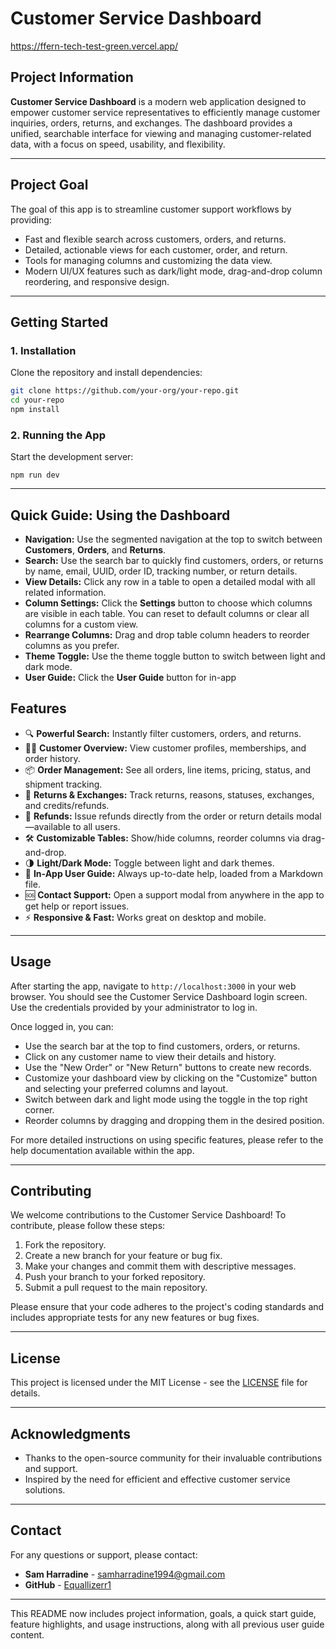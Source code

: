 # Customer Service Dashboard
https://ffern-tech-test-green.vercel.app/

## Project Information

**Customer Service Dashboard** is a modern web application designed to empower customer service representatives to efficiently manage customer inquiries, orders, returns, and exchanges. The dashboard provides a unified, searchable interface for viewing and managing customer-related data, with a focus on speed, usability, and flexibility.

---

## Project Goal

The goal of this app is to streamline customer support workflows by providing:

- Fast and flexible search across customers, orders, and returns.
- Detailed, actionable views for each customer, order, and return.
- Tools for managing columns and customizing the data view.
- Modern UI/UX features such as dark/light mode, drag-and-drop column reordering, and responsive design.

---

## Getting Started

### 1. Installation

Clone the repository and install dependencies:

```sh
git clone https://github.com/your-org/your-repo.git
cd your-repo
npm install
```

### 2. Running the App

Start the development server:

```
npm run dev
```

---

## Quick Guide: Using the Dashboard

- **Navigation:** Use the segmented navigation at the top to switch between **Customers**, **Orders**, and **Returns**.
- **Search:** Use the search bar to quickly find customers, orders, or returns by name, email, UUID, order ID, tracking number, or return details.
- **View Details:** Click any row in a table to open a detailed modal with all related information.
- **Column Settings:** Click the **Settings** button to choose which columns are visible in each table. You can reset to default columns or clear all columns for a custom view.
- **Rearrange Columns:** Drag and drop table column headers to reorder columns as you prefer.
- **Theme Toggle:** Use the theme toggle button to switch between light and dark mode.
- **User Guide:** Click the **User Guide** button for in-app

## Features

- 🔍 **Powerful Search:** Instantly filter customers, orders, and returns.
- 🧑‍💼 **Customer Overview:** View customer profiles, memberships, and order history.
- 📦 **Order Management:** See all orders, line items, pricing, status, and shipment tracking.
- 🔄 **Returns & Exchanges:** Track returns, reasons, statuses, exchanges, and credits/refunds.
- 💸 **Refunds:** Issue refunds directly from the order or return details modal—available to all users.
- 🛠 **Customizable Tables:** Show/hide columns, reorder columns via drag-and-drop.
- 🌗 **Light/Dark Mode:** Toggle between light and dark themes.
- 📖 **In-App User Guide:** Always up-to-date help, loaded from a Markdown file.
- 🆘 **Contact Support:** Open a support modal from anywhere in the app to get help or report issues.
- ⚡ **Responsive & Fast:** Works great on desktop and mobile.

---

## Usage

After starting the app, navigate to `http://localhost:3000` in your web browser. You should see the Customer Service Dashboard login screen. Use the credentials provided by your administrator to log in.

Once logged in, you can:

- Use the search bar at the top to find customers, orders, or returns.
- Click on any customer name to view their details and history.
- Use the "New Order" or "New Return" buttons to create new records.
- Customize your dashboard view by clicking on the "Customize" button and selecting your preferred columns and layout.
- Switch between dark and light mode using the toggle in the top right corner.
- Reorder columns by dragging and dropping them in the desired position.

For more detailed instructions on using specific features, please refer to the help documentation available within the app.

---

## Contributing

We welcome contributions to the Customer Service Dashboard! To contribute, please follow these steps:

1. Fork the repository.
2. Create a new branch for your feature or bug fix.
3. Make your changes and commit them with descriptive messages.
4. Push your branch to your forked repository.
5. Submit a pull request to the main repository.

Please ensure that your code adheres to the project's coding standards and includes appropriate tests for any new features or bug fixes.

---

## License

This project is licensed under the MIT License - see the [LICENSE](LICENSE) file for details.

---

## Acknowledgments

- Thanks to the open-source community for their invaluable contributions and support.
- Inspired by the need for efficient and effective customer service solutions.

---

## Contact

For any questions or support, please contact:

- **Sam Harradine** - [samharradine1994@gmail.com](mailto:samharradine1994@gmail.com)
- **GitHub** - [Equallizerr1](https://github.com/Equallizerr1)

---

This README now includes project information, goals, a quick start guide, feature highlights, and usage instructions, along with all previous user guide content.
